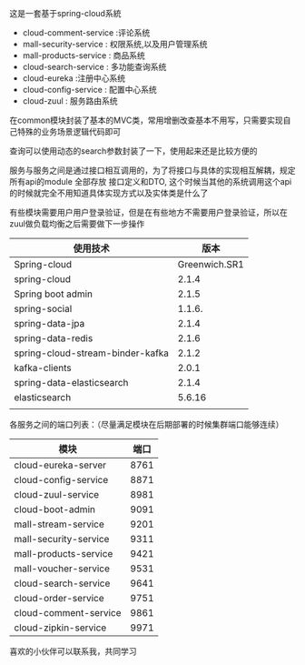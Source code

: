 
这是一套基于spring-cloud系統
- cloud-comment-service :评论系统
- mall-security-service : 权限系统,以及用户管理系统
- mall-products-service : 商品系统
- cloud-search-service : 多功能查询系统
- cloud-eureka  :注册中心系统
- cloud-config-service : 配置中心系统
- cloud-zuul :  服务路由系统

在common模块封装了基本的MVC类，常用增删改查基本不用写，只需要实现自己特殊的业务场景逻辑代码即可

查询可以使用动态的search参数封装了一下，使用起来还是比较方便的

服务与服务之间是通过接口相互调用的，为了将接口与具体的实现相互解耦，规定 所有api的module 全部存放 接口定义和DTO,
这个时候当其他的系统调用这个api的时候就完全不用知道具体实现方式以及实体类是什么了



有些模块需要用户用户登录验证，但是在有些地方不需要用户登录验证，所以在zuul做负载均衡之后需要做下一步操作


| 使用技术                     | 版本        |
| -------------------------------- | ------------- |
| Spring-cloud                     | Greenwich.SR1 |
| spring-cloud                     | 2.1.4         |
| Spring boot admin                | 2.1.5         |
| spring-social                    | 1.1.6.        |
| spring-data-jpa                  | 2.1.4         |
| spring-data-redis                | 2.1.6         |
| spring-cloud-stream-binder-kafka | 2.1.2         |
| kafka-clients                    | 2.0.1         |
| spring-data-elasticsearch        | 2.1.4         |
| elasticsearch                    | 5.6.16        |
|                                  |               |

各服务之间的端口列表：（尽量满足模块在后期部署的时候集群端口能够连续）

| 模块                     | 端口        |
| -------------------------------- | ------------- |
| cloud-eureka-server              | 8761          |
| cloud-config-service             | 8871          |
| cloud-zuul-service               | 8981          |
| cloud-boot-admin                 | 9091          |
| mall-stream-service              | 9201          |
| mall-security-service            | 9311          |
| mall-products-service            | 9421          |
| mall-voucher-service             | 9531          |
| cloud-search-service             | 9641          |
| cloud-order-service              | 9751          |
| cloud-comment-service            | 9861          |
| cloud-zipkin-service             | 9971          |



喜欢的小伙伴可以联系我，共同学习
